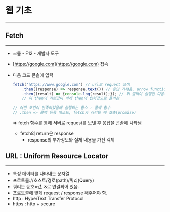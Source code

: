 # 웹 기초

---

## Fetch

---

- 크롬 - F12 - 개발자 도구
- [https://google.com](https://google.com) 접속
- 다음 코드 콘솔에 입력

    ```jsx
    fetch('https://www.google.com') // url로 request 요청
    	.then((response) => response.text()) // 응답 가져옴, arrow function, 곧바로 리턴
    	.then((result) => {console.log(result);}); // 위 콜백이 실행된 다음에 실행. 
    	// 위 then의 리턴값이 아래 then의 입력값으로 들어감

    // 어떤 조건이 만족되었을때 실행되는 함수 : 콜백 함수
    // .then => 콜백 등록 메소드, fetch가 리턴될 때 호출(promise)

    ```

    ⇒ fetch 함수를 통해 서버로 request를 보낸 후 응답을 콘솔에 나타냄

    - fetch의 return은 response
        - response의 부가정보와 실제 내용을 가진 객체

## URL : Uniform Resource Locator

---

- 특정 데이터를 나타내는 문자열
- 프로토콜://호스트/경로(path)/쿼리(Query)
- 쿼리는 등호=값, &로 연결되어 있음.
- 프로토콜에 맞게 request / response 해주어야 함.
- http : HyperText Transfer Protocol
- https : http + secure

